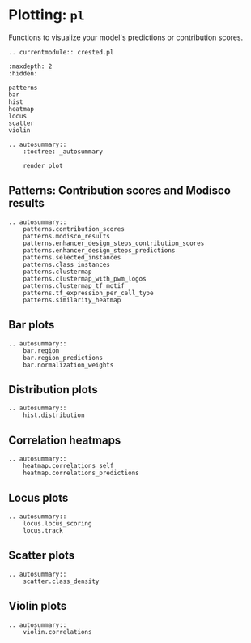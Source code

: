 # Plotting: `pl`

Functions to visualize your model's predictions or contribution scores.

```{eval-rst}
.. currentmodule:: crested.pl
```

```{toctree}
:maxdepth: 2
:hidden:

patterns
bar
hist
heatmap
locus
scatter
violin
```

```{eval-rst}
.. autosummary::
    :toctree: _autosummary

    render_plot
```

## Patterns: Contribution scores and Modisco results

```{eval-rst}
.. autosummary::
    patterns.contribution_scores
    patterns.modisco_results
    patterns.enhancer_design_steps_contribution_scores
    patterns.enhancer_design_steps_predictions
    patterns.selected_instances
    patterns.class_instances
    patterns.clustermap
    patterns.clustermap_with_pwm_logos
    patterns.clustermap_tf_motif
    patterns.tf_expression_per_cell_type
    patterns.similarity_heatmap
```

## Bar plots

```{eval-rst}
.. autosummary::
    bar.region
    bar.region_predictions
    bar.normalization_weights
```

## Distribution plots

```{eval-rst}
.. autosummary::
    hist.distribution
```

## Correlation heatmaps

```{eval-rst}
.. autosummary::
    heatmap.correlations_self
    heatmap.correlations_predictions
```

## Locus plots

```{eval-rst}
.. autosummary::
    locus.locus_scoring
    locus.track
```

## Scatter plots

```{eval-rst}
.. autosummary::
    scatter.class_density
```

## Violin plots

```{eval-rst}
.. autosummary::
    violin.correlations
```